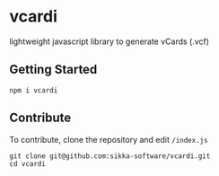 # vcardi
lightweight javascript library to generate vCards (.vcf)


## Getting Started
```
npm i vcardi
```


## Contribute
To contribute, clone the repository and edit ```/index.js```
```
git clone git@github.com:sikka-software/vcardi.git
cd vcardi
```
